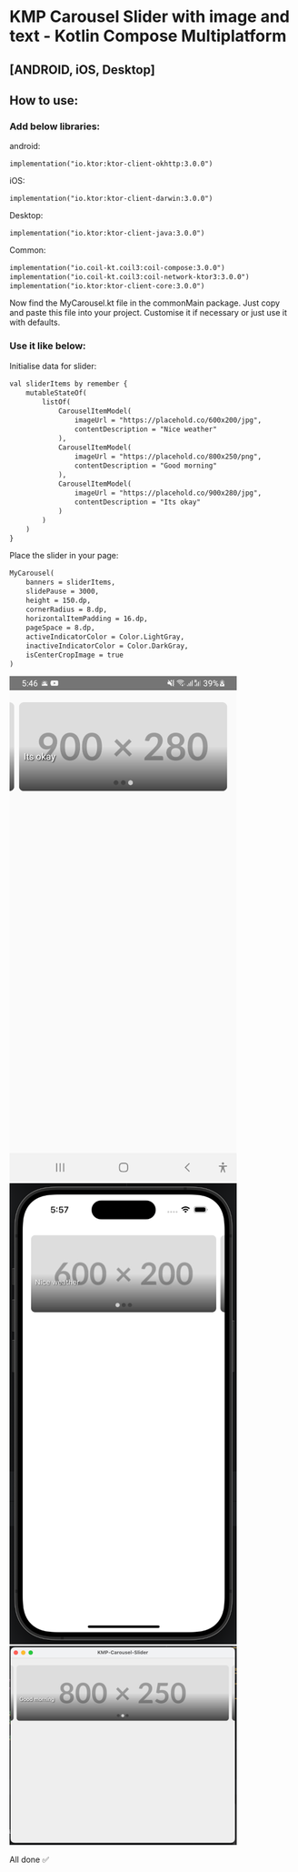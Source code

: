 # KMP Carousel Slider with image and text - Kotlin Compose Multiplatform

## [ANDROID, iOS, Desktop]

## How to use:

### Add below libraries:

android: 
```
implementation("io.ktor:ktor-client-okhttp:3.0.0")
```

iOS:
```
implementation("io.ktor:ktor-client-darwin:3.0.0")
```

Desktop:
```
implementation("io.ktor:ktor-client-java:3.0.0")
```

Common:
```
implementation("io.coil-kt.coil3:coil-compose:3.0.0")
implementation("io.coil-kt.coil3:coil-network-ktor3:3.0.0")
implementation("io.ktor:ktor-client-core:3.0.0")
```

Now find the MyCarousel.kt file in the commonMain package. 
Just copy and paste this file into your project.
Customise it if necessary or just use it with defaults.

### Use it like below:

Initialise data for slider:
```
val sliderItems by remember {
    mutableStateOf(
        listOf(
            CarouselItemModel(
                imageUrl = "https://placehold.co/600x200/jpg",
                contentDescription = "Nice weather"
            ),
            CarouselItemModel(
                imageUrl = "https://placehold.co/800x250/png",
                contentDescription = "Good morning"
            ),
            CarouselItemModel(
                imageUrl = "https://placehold.co/900x280/jpg",
                contentDescription = "Its okay"
            )
        )
    )
}
```

Place the slider in your page:
```
MyCarousel(
    banners = sliderItems,
    slidePause = 3000,
    height = 150.dp,
    cornerRadius = 8.dp,
    horizontalItemPadding = 16.dp,
    pageSpace = 8.dp,
    activeIndicatorColor = Color.LightGray,
    inactiveIndicatorColor = Color.DarkGray,
    isCenterCropImage = true
)
```

![Android Screenshot](https://raw.githubusercontent.com/TouhidApps/KMP-Carousel-Slider/refs/heads/main/screenshots/slider_android.png)
![iOS Screenshot](https://raw.githubusercontent.com/TouhidApps/KMP-Carousel-Slider/refs/heads/main/screenshots/slider_ios.png)
![Desktop Screenshot](https://raw.githubusercontent.com/TouhidApps/KMP-Carousel-Slider/refs/heads/main/screenshots/slider_desktop.png)



All done ✅
